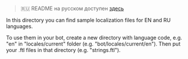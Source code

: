 > 🇷🇺 README на русском доступен [здесь](README.ru.md)

In this directory you can find sample localization files for EN and RU languages.

To use them in your bot, create a new directory with language code, e.g. "en" in "locales/current" folder 
(e.g. "bot/locales/current/en"). Then put your .ftl files in that directory (e.g. "strings.ftl"). 

